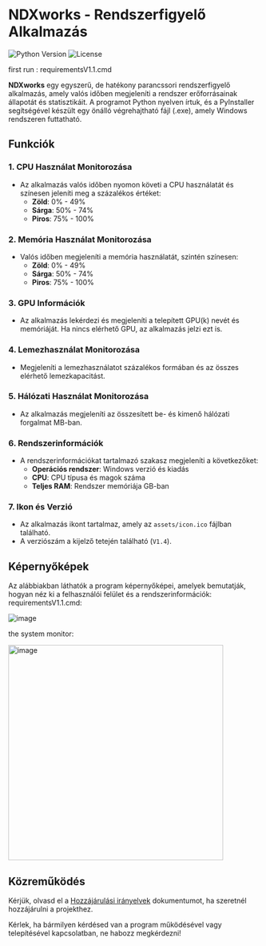 # NDXworks - Rendszerfigyelő Alkalmazás
![Python Version](https://img.shields.io/badge/python-3.6%2B-blue)
![License](https://img.shields.io/badge/license-MIT-green)

first run : requirementsV1.1.cmd 

**NDXworks** egy egyszerű, de hatékony parancssori rendszerfigyelő alkalmazás, amely valós időben megjeleníti a rendszer erőforrásainak állapotát és statisztikáit. A programot Python nyelven írtuk, és a PyInstaller segítségével készült egy önálló végrehajtható fájl (.exe), amely Windows rendszeren futtatható.

## Funkciók

### 1. CPU Használat Monitorozása
- Az alkalmazás valós időben nyomon követi a CPU használatát és színesen jeleníti meg a százalékos értéket:
  - **Zöld**: 0% - 49%
  - **Sárga**: 50% - 74%
  - **Piros**: 75% - 100%

### 2. Memória Használat Monitorozása
- Valós időben megjeleníti a memória használatát, szintén színesen:
  - **Zöld**: 0% - 49%
  - **Sárga**: 50% - 74%
  - **Piros**: 75% - 100%

### 3. GPU Információk
- Az alkalmazás lekérdezi és megjeleníti a telepített GPU(k) nevét és memóriáját. Ha nincs elérhető GPU, az alkalmazás jelzi ezt is.

### 4. Lemezhasználat Monitorozása
- Megjeleníti a lemezhasználatot százalékos formában és az összes elérhető lemezkapacitást.

### 5. Hálózati Használat Monitorozása
- Az alkalmazás megjeleníti az összesített be- és kimenő hálózati forgalmat MB-ban.

### 6. Rendszerinformációk
- A rendszerinformációkat tartalmazó szakasz megjeleníti a következőket:
  - **Operációs rendszer**: Windows verzió és kiadás
  - **CPU**: CPU típusa és magok száma
  - **Teljes RAM**: Rendszer memóriája GB-ban

### 7. Ikon és Verzió
- Az alkalmazás ikont tartalmaz, amely az `assets/icon.ico` fájlban található.
- A verziószám a kijelző tetején található (`V1.4`).

## Képernyőképek

Az alábbiakban láthatók a program képernyőképei, amelyek bemutatják, hogyan néz ki a felhasználói felület és a rendszerinformációk:
requirementsV1.1.cmd:



![image](https://github.com/user-attachments/assets/7c454f27-bd3d-4950-ab45-8a9305b56858)

the system monitor:




<img width="430" alt="image" src="https://github.com/user-attachments/assets/dac90874-12e8-4730-9f1c-7e14c3ccb4bb">

## Közreműködés

Kérjük, olvasd el a [Hozzájárulási irányelvek](CONTRIBUTING.md) dokumentumot, ha szeretnél hozzájárulni a projekthez.


Kérlek, ha bármilyen kérdésed van a program működésével vagy telepítésével kapcsolatban, ne habozz megkérdezni!


